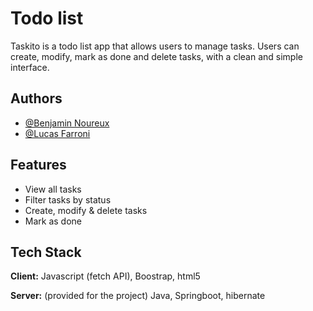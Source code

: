 # Todo list 

Taskito is a todo list app that allows users to manage tasks. Users can create, modify, mark as done and delete tasks, with a clean and simple interface.

## Authors

- [@Benjamin Noureux](https://www.github.com/n0uben)
- [@Lucas Farroni](https://github.com/lucasfarroni)


## Features

- View all tasks
- Filter tasks by status
- Create, modify & delete tasks
- Mark as done


## Tech Stack

**Client:** Javascript (fetch API), Boostrap, html5

**Server:** (provided for the project) Java, Springboot, hibernate



